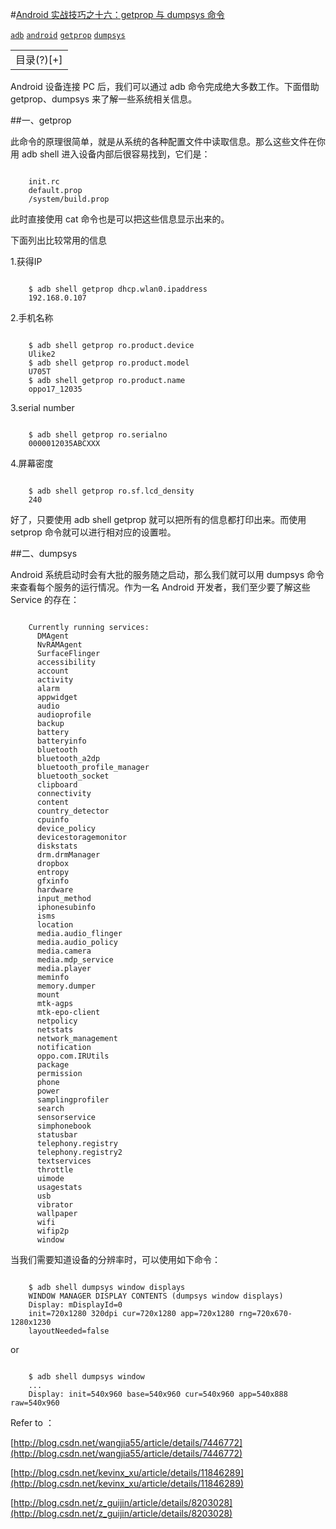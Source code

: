 #[Android 实战技巧之十六：getprop 与 dumpsys 命令](http://blog.csdn.net/lincyang/article/details/44198189)

[`adb`](http://www.csdn.net/tag/adb) [`android`](http://www.csdn.net/tag/android) [`getprop`](http://www.csdn.net/tag/getprop) [`dumpsys`](http://www.csdn.net/tag/dumpsys)

<table class="table table-bordered table-striped table-condensed"> <tr> <td>目录(?)[+]</td> </tr> </table>

Android 设备连接 PC 后，我们可以通过 adb 命令完成绝大多数工作。下面借助 getprop、dumpsys 来了解一些系统相关信息。

##一、getprop

此命令的原理很简单，就是从系统的各种配置文件中读取信息。那么这些文件在你用 adb shell 进入设备内部后很容易找到，它们是：

```

    init.rc
    default.prop
    /system/build.prop

```

此时直接使用 cat 命令也是可以把这些信息显示出来的。 

下面列出比较常用的信息 

1.获得IP

```

    $ adb shell getprop dhcp.wlan0.ipaddress
    192.168.0.107

```

2.手机名称

```

    $ adb shell getprop ro.product.device
    Ulike2
    $ adb shell getprop ro.product.model
    U705T
    $ adb shell getprop ro.product.name
    oppo17_12035

```

3.serial number

```

    $ adb shell getprop ro.serialno
    0000012035ABCXXX

```

4.屏幕密度

```

    $ adb shell getprop ro.sf.lcd_density
    240

```

好了，只要使用 adb shell getprop 就可以把所有的信息都打印出来。而使用 setprop 命令就可以进行相对应的设置啦。

##二、dumpsys

Android 系统启动时会有大批的服务随之启动，那么我们就可以用 dumpsys 命令来查看每个服务的运行情况。作为一名 Android 开发者，我们至少要了解这些 Service 的存在：

```

    Currently running services:
      DMAgent
      NvRAMAgent
      SurfaceFlinger
      accessibility
      account
      activity
      alarm
      appwidget
      audio
      audioprofile
      backup
      battery
      batteryinfo
      bluetooth
      bluetooth_a2dp
      bluetooth_profile_manager
      bluetooth_socket
      clipboard
      connectivity
      content
      country_detector
      cpuinfo
      device_policy
      devicestoragemonitor
      diskstats
      drm.drmManager
      dropbox
      entropy
      gfxinfo
      hardware
      input_method
      iphonesubinfo
      isms
      location
      media.audio_flinger
      media.audio_policy
      media.camera
      media.mdp_service
      media.player
      meminfo
      memory.dumper
      mount
      mtk-agps
      mtk-epo-client
      netpolicy
      netstats
      network_management
      notification
      oppo.com.IRUtils
      package
      permission
      phone
      power
      samplingprofiler
      search
      sensorservice
      simphonebook
      statusbar
      telephony.registry
      telephony.registry2
      textservices
      throttle
      uimode
      usagestats
      usb
      vibrator
      wallpaper
      wifi
      wifip2p
      window

```

当我们需要知道设备的分辨率时，可以使用如下命令：

```

    $ adb shell dumpsys window displays
    WINDOW MANAGER DISPLAY CONTENTS (dumpsys window displays)
    Display: mDisplayId=0
    init=720x1280 320dpi cur=720x1280 app=720x1280 rng=720x670-1280x1230
    layoutNeeded=false

```

or

```

    $ adb shell dumpsys window
    ...
    Display: init=540x960 base=540x960 cur=540x960 app=540x888 raw=540x960

```

Refer to ： 

[http://blog.csdn.net/wangjia55/article/details/7446772](http://blog.csdn.net/wangjia55/article/details/7446772)
 
[http://blog.csdn.net/kevinx_xu/article/details/11846289](http://blog.csdn.net/kevinx_xu/article/details/11846289) 

[http://blog.csdn.net/z_guijin/article/details/8203028](http://blog.csdn.net/z_guijin/article/details/8203028)
